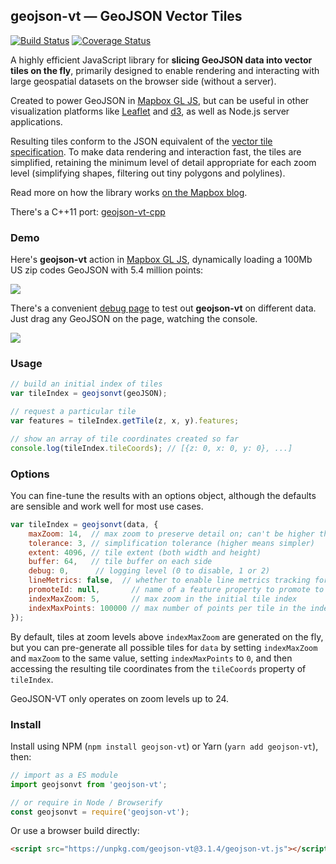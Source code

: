 ## geojson-vt &mdash; GeoJSON Vector Tiles

[![Build Status](https://travis-ci.org/mapbox/geojson-vt.svg?branch=master)](https://travis-ci.org/mapbox/geojson-vt)
[![Coverage Status](https://coveralls.io/repos/mapbox/geojson-vt/badge.svg)](https://coveralls.io/r/mapbox/geojson-vt)

A highly efficient JavaScript library for **slicing GeoJSON data into vector tiles on the fly**,
primarily designed to enable rendering and interacting with large geospatial datasets
on the browser side (without a server).

Created to power GeoJSON in [Mapbox GL JS](https://github.com/mapbox/mapbox-gl-js),
but can be useful in other visualization platforms
like [Leaflet](https://github.com/Leaflet/Leaflet) and [d3](https://github.com/mbostock/d3),
as well as Node.js server applications.

Resulting tiles conform to the JSON equivalent
of the [vector tile specification](https://github.com/mapbox/vector-tile-spec/).
To make data rendering and interaction fast, the tiles are simplified,
retaining the minimum level of detail appropriate for each zoom level
(simplifying shapes, filtering out tiny polygons and polylines).

Read more on how the library works [on the Mapbox blog](https://www.mapbox.com/blog/introducing-geojson-vt/).

There's a C++11 port: [geojson-vt-cpp](https://github.com/mapbox/geojson-vt-cpp)

### Demo

Here's **geojson-vt** action in [Mapbox GL JS](https://github.com/mapbox/mapbox-gl-js),
dynamically loading a 100Mb US zip codes GeoJSON with 5.4 million points:

![](https://cloud.githubusercontent.com/assets/25395/5360312/86028d8e-7f91-11e4-811f-87f24acb09ca.gif)

There's a convenient [debug page](http://mapbox.github.io/geojson-vt/debug/) to test out **geojson-vt** on different data.
Just drag any GeoJSON on the page, watching the console.

![](https://cloud.githubusercontent.com/assets/25395/5363235/41955c6e-7fa8-11e4-9575-a66ef54cb6d9.gif)

### Usage

```js
// build an initial index of tiles
var tileIndex = geojsonvt(geoJSON);

// request a particular tile
var features = tileIndex.getTile(z, x, y).features;

// show an array of tile coordinates created so far
console.log(tileIndex.tileCoords); // [{z: 0, x: 0, y: 0}, ...]
```

### Options

You can fine-tune the results with an options object,
although the defaults are sensible and work well for most use cases.

```js
var tileIndex = geojsonvt(data, {
	maxZoom: 14,  // max zoom to preserve detail on; can't be higher than 24
	tolerance: 3, // simplification tolerance (higher means simpler)
	extent: 4096, // tile extent (both width and height)
	buffer: 64,	  // tile buffer on each side
	debug: 0,      // logging level (0 to disable, 1 or 2)
	lineMetrics: false,  // whether to enable line metrics tracking for LineString/MultiLineString features
	promoteId: null,       // name of a feature property to promote to feature.id
	indexMaxZoom: 5,       // max zoom in the initial tile index
	indexMaxPoints: 100000 // max number of points per tile in the index
});
```

By default, tiles at zoom levels above `indexMaxZoom` are generated on the fly, but you can pre-generate all possible tiles for `data` by setting `indexMaxZoom` and `maxZoom` to the same value, setting `indexMaxPoints` to `0`, and then accessing the resulting tile coordinates from the `tileCoords` property of `tileIndex`.

GeoJSON-VT only operates on zoom levels up to 24.

### Install

Install using NPM (`npm install geojson-vt`) or Yarn (`yarn add geojson-vt`), then:

```js
// import as a ES module
import geojsonvt from 'geojson-vt';

// or require in Node / Browserify
const geojsonvt = require('geojson-vt');
```

Or use a browser build directly:

```html
<script src="https://unpkg.com/geojson-vt@3.1.4/geojson-vt.js"></script>
```
